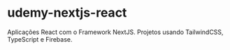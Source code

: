 # udemy-nextjs-react
Aplicações React com o Framework NextJS. Projetos usando TailwindCSS, TypeScript e Firebase.
